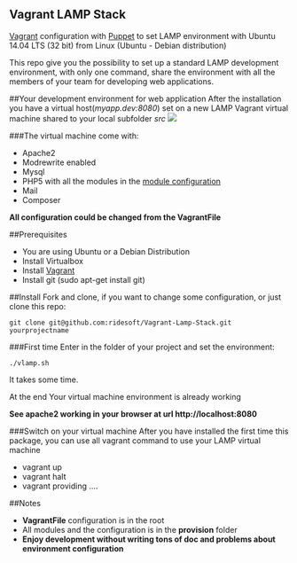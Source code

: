 Vagrant LAMP Stack
------------------------

[Vagrant](https://www.vagrantup.com) configuration with [Puppet](https://puppetlabs.com) to set LAMP environment with Ubuntu 14.04 LTS (32 bit) from Linux (Ubuntu - Debian distribution)

This repo give you the possibility to set up a standard LAMP development environment, with only one command, share the environment with all the members of your team for developing web applications.

##Your development environment for web application
After the installation you have a virtual host(*myapp.dev:8080*) set on a new LAMP Vagrant virtual machine shared to your local subfolder *src*
![](https://github.com/ridesoft/Vagrant-Lamp-Stack/blob/master/doc/imgs/vagrantindexpage.jpg)

###The virtual machine  come with:
- Apache2
- Modrewrite enabled
- Mysql
- PHP5 with all the modules in the [module configuration](https://github.com/ridesoft/VagrantLampStack/blob/master/provision/modules/php/manifests/init.pp)
- Mail
- Composer

**All configuration could be changed from the VagrantFile**

##Prerequisites
- You are using Ubuntu or a Debian Distribution
- Install Virtualbox
- Install [Vagrant](https://www.vagrantup.com)
- Install git (sudo apt-get install git)

##Install
Fork and clone, if you want to change some configuration, or just clone this repo:
```
git clone git@github.com:ridesoft/Vagrant-Lamp-Stack.git yourprojectname
```
###First time
Enter in the folder of your project and set the environment:
```
./vlamp.sh
```
It takes some time.

At the end Your virtual machine environment is already working

**See apache2 working in your browser at url http://localhost:8080**

###Switch on your virtual machine
After you have installed the first time this package, you can use all vagrant command to use your LAMP virtual machine
- vagrant up
- vagrant halt
- vagrant providing
....

##Notes
- **VagrantFile** configuration is in the root
- All modules and the configuration is in the **provision** folder
- **Enjoy development without writing tons of doc and problems about environment configuration**
